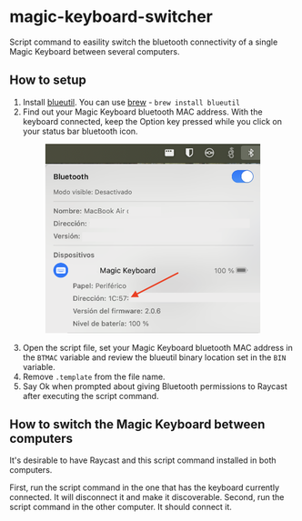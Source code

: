 # magic-keyboard-switcher
Script command to easility switch the bluetooth connectivity of a single Magic Keyboard between several computers.

## How to setup

1. Install [blueutil](https://github.com/toy/blueutil). You can use [brew](https://brew.sh/) - `brew install blueutil`
2. Find out your Magic Keyboard bluetooth MAC address. With the keyboard connected, keep the Option key pressed while you click on your status bar bluetooth icon.
<div align="center">
  <img src="images/bluetooth menu.png" alt="Bluetooth menu" width="75%">
</div>

3. Open the script file, set your Magic Keyboard bluetooth MAC address in the `BTMAC` variable and review the blueutil binary location set in the `BIN` variable.
4. Remove `.template` from the file name.
5. Say Ok when prompted about giving Bluetooth permissions to Raycast after executing the script command.

## How to switch the Magic Keyboard between computers

It's desirable to have Raycast and this script command installed in both computers. 

First, run the script command in the one that has the keyboard currently connected. It will disconnect it and make it discoverable.
Second, run the script command in the other computer. It should connect it.
